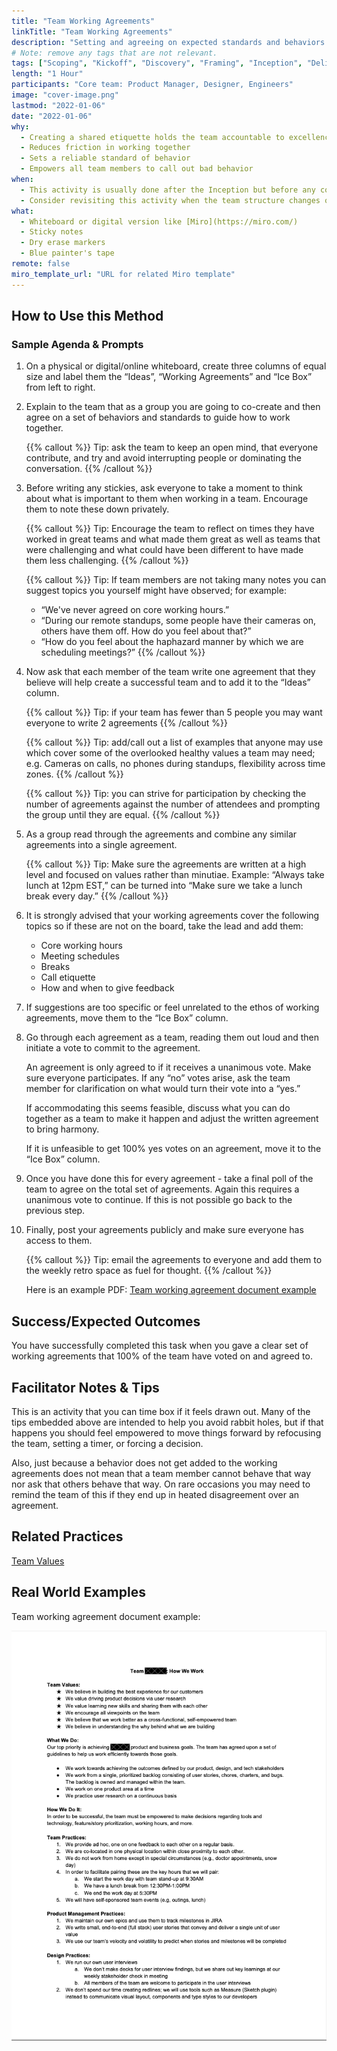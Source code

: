 ```yaml
---
title: "Team Working Agreements"
linkTitle: "Team Working Agreements"
description: "Setting and agreeing on expected standards and behaviors defined by a team as best practices to work together smoothly and ensure the success of the task/project at hand."
# Note: remove any tags that are not relevant.
tags: ["Scoping", "Kickoff", "Discovery", "Framing", "Inception", "Delivery"]
length: "1 Hour"
participants: "Core team: Product Manager, Designer, Engineers"
image: "cover-image.png"
lastmod: "2022-01-06"
date: "2022-01-06"
why:
  - Creating a shared etiquette holds the team accountable to excellence
  - Reduces friction in working together
  - Sets a reliable standard of behavior
  - Empowers all team members to call out bad behavior
when:
  - This activity is usually done after the Inception but before any core product work starts. That way only relevant team members are involved, and agreements are set before bad habits set in.
  - Consider revisiting this activity when the team structure changes or members join or leave.
what:
  - Whiteboard or digital version like [Miro](https://miro.com/)
  - Sticky notes
  - Dry erase markers
  - Blue painter's tape
remote: false
miro_template_url: "URL for related Miro template"
---
```


## How to Use this Method

### Sample Agenda & Prompts

1. On a physical or digital/online whiteboard, create three columns of equal size and label them the “Ideas”, “Working Agreements” and “Ice Box” from left to right.

2. Explain to the team that as a group you are going to co-create and then agree on a set of behaviors and standards to guide how to work together.

   {{% callout %}}
   Tip: ask the team to keep an open mind, that everyone contribute, and try and avoid interrupting people or dominating the conversation.
   {{% /callout %}}

3. Before writing any stickies, ask everyone to take a moment to think about what is important to them when working in a team. Encourage them to note these down privately.

   {{% callout %}}
   Tip: Encourage the team to reflect on times they have worked in great teams and what made them great as well as teams that were challenging and what could have been different to have made them less challenging.
   {{% /callout %}}

   {{% callout %}}
   Tip: If team members are not taking many notes you can suggest topics you yourself might have observed; for example:

   - “We've never agreed on core working hours.”
   - “During our remote standups, some people have their cameras on, others have them off. How do you feel about that?”
   - “How do you feel about the haphazard manner by which we are scheduling meetings?”
     {{% /callout %}}

4. Now ask that each member of the team write one agreement that they believe will help create a successful team and to add it to the “Ideas” column.

   {{% callout %}}
   Tip: if your team has fewer than 5 people you may want everyone to write 2 agreements
   {{% /callout %}}

   {{% callout %}}
   Tip: add/call out a list of examples that anyone may use which cover some of the overlooked healthy values a team may need; e.g. Cameras on calls, no phones during standups, flexibility across time zones.
   {{% /callout %}}

   {{% callout %}}
   Tip: you can strive for participation by checking the number of agreements against the number of attendees and prompting the group until they are equal.
   {{% /callout %}}

5. As a group read through the agreements and combine any similar agreements into a single agreement.

   {{% callout %}}
   Tip: Make sure the agreements are written at a high level and focused on values rather than minutiae. Example: “Always take lunch at 12pm EST,” can be turned into “Make sure we take a lunch break every day.”
   {{% /callout %}}

6. It is strongly advised that your working agreements cover the following topics so if these are not on the board, take the lead and add them:

   - Core working hours
   - Meeting schedules
   - Breaks
   - Call etiquette
   - How and when to give feedback

7. If suggestions are too specific or feel unrelated to the ethos of working agreements, move them to the “Ice Box” column.

8. Go through each agreement as a team, reading them out loud and then initiate a vote to commit to the agreement.

   An agreement is only agreed to if it receives a unanimous vote. Make sure everyone participates. If any “no” votes arise, ask the team member for clarification on what would turn their vote into a “yes.”

   If accommodating this seems feasible, discuss what you can do together as a team to make it happen and adjust the written agreement to bring harmony.

   If it is unfeasible to get 100% yes votes on an agreement, move it to the “Ice Box” column.

9. Once you have done this for every agreement - take a final poll of the team to agree on the total set of agreements. Again this requires a unanimous vote to continue. If this is not possible go back to the previous step.

10. Finally, post your agreements publicly and make sure everyone has access to them.

    {{% callout %}}
    Tip: email the agreements to everyone and add them to the weekly retro space as fuel for thought.
    {{% /callout %}}

    Here is an example PDF: [Team working agreement document example](images/team-working-agreement-example.pdf)

## Success/Expected Outcomes

You have successfully completed this task when you gave a clear set of working agreements that 100% of the team have voted on and agreed to.

## Facilitator Notes & Tips

This is an activity that you can time box if it feels drawn out. Many of the tips embedded above are intended to help you avoid rabbit holes, but if that happens you should feel empowered to move things forward by refocusing the team, setting a timer, or forcing a decision.

Also, just because a behavior does not get added to the working agreements does not mean that a team member cannot behave that way nor ask that others behave that way. On rare occasions you may need to remind the team of this if they end up in heated disagreement over an agreement.

## Related Practices

[Team Values](/practices/team-values)

## Real World Examples

Team working agreement document example:

[![Team working agreement document example](images/team-working-agreement-large.png)](images/team-working-agreement-example.pdf)
